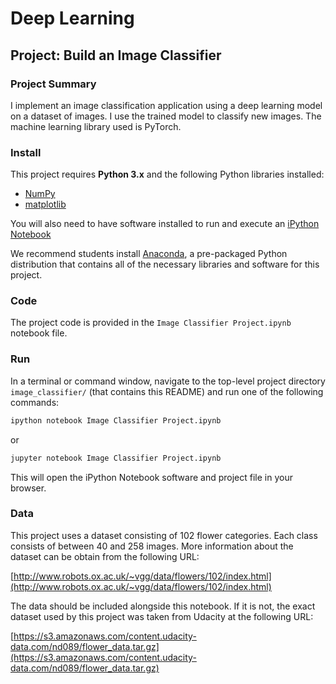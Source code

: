 # Deep Learning
## Project: Build an Image Classifier

### Project Summary

I implement an image classification application using a deep learning model
on a dataset of images. I use the trained model to classify new images. The
machine learning library used is PyTorch.

### Install

This project requires **Python 3.x** and the following Python libraries installed:

- [NumPy](http://www.numpy.org/)
- [matplotlib](http://matplotlib.org/)

You will also need to have software installed to run and execute an [iPython Notebook](http://ipython.org/notebook.html)

We recommend students install [Anaconda](https://www.continuum.io/downloads), a pre-packaged Python distribution that contains all of the necessary libraries and software for this project.

### Code

The project code is provided in the `Image Classifier Project.ipynb` notebook file.

### Run

In a terminal or command window, navigate to the top-level project directory `image_classifier/` (that contains this README) and run one of the following commands:

```bash
ipython notebook Image Classifier Project.ipynb
```  
or
```bash
jupyter notebook Image Classifier Project.ipynb
```

This will open the iPython Notebook software and project file in your browser.

### Data

This project uses a dataset consisting of 102 flower categories. Each class
consists of between 40 and 258 images. More information about the dataset
can be obtain from the following URL:

[http://www.robots.ox.ac.uk/~vgg/data/flowers/102/index.html](http://www.robots.ox.ac.uk/~vgg/data/flowers/102/index.html)

The data should be included alongside this notebook. If it is not, the exact dataset used by this project was taken from Udacity at the following URL:

[https://s3.amazonaws.com/content.udacity-data.com/nd089/flower_data.tar.gz](https://s3.amazonaws.com/content.udacity-data.com/nd089/flower_data.tar.gz)
